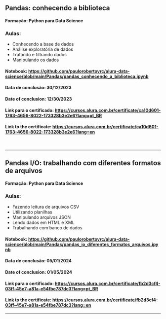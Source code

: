 ## Pandas: conhecendo a biblioteca
#### Formação: Python para Data Science

### Aulas:
- Conhecendo a base de dados
- Análise exploratória de dados
- Tratando e filtrando dados
- Manipulando os dados

#### Notebook: https://github.com/paulorobertovrc/alura-data-science/blob/main/Pandas/pandas_conhecendo_a_biblioteca.ipynb

#### Data de conclusão: 30/12/2023
#### Date of conclusion: 12/30/2023

#### Link para o certificado: https://cursos.alura.com.br/certificate/ca10d601-1763-4656-8022-173328b3e2e6?lang=pt_BR
#### Link to the certificate: https://cursos.alura.com.br/certificate/ca10d601-1763-4656-8022-173328b3e2e6?lang=en

<br/>

-----

## Pandas I/O: trabalhando com diferentes formatos de arquivos
#### Formação: Python para Data Science

### Aulas:
- Fazendo leitura de arquivos CSV
- Utilizando planilhas
- Manipulando arquivos JSON
- Lendo dados em HTML e XML
- Trabalhando com banco de dados

#### Notebook: https://github.com/paulorobertovrc/alura-data-science/blob/main/Pandas/pandas_io_diferentes_formatos_arquivos.ipynb

#### Data de conclusão: 05/01/2024
#### Date of conclusion: 01/05/2024

#### Link para o certificado: https://cursos.alura.com.br/certificate/fb2d3cf4-03ff-45e7-a81a-e54fbe787dc3?lang=pt_BR
#### Link to the certificate: https://cursos.alura.com.br/certificate/fb2d3cf4-03ff-45e7-a81a-e54fbe787dc3?lang=en
___
